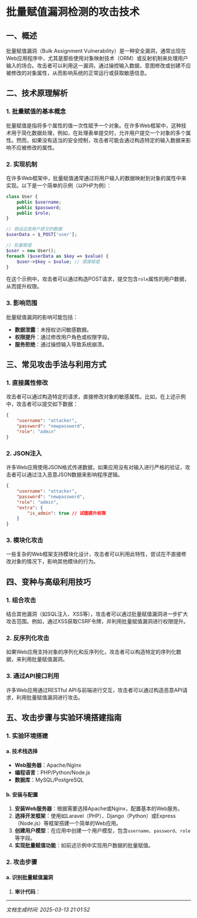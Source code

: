 # 批量赋值漏洞检测的攻击技术

## 一、概述

批量赋值漏洞（Bulk Assignment Vulnerability）是一种安全漏洞，通常出现在Web应用程序中，尤其是那些使用对象映射技术（ORM）或反射机制来处理用户输入的场合。攻击者可以利用这一漏洞，通过操控输入数据，意图修改或创建不应被修改的对象属性，从而影响系统的正常运行或获取敏感信息。

## 二、技术原理解析

### 1. 批量赋值的基本概念

批量赋值是指将多个属性的值一次性赋予一个对象。在许多Web框架中，这种技术用于简化数据处理，例如，在处理表单提交时，允许用户提交一个对象的多个属性。然而，如果没有适当的安全控制，攻击者可能会通过构造特定的输入数据来影响不应被修改的属性。

### 2. 实现机制

在许多Web框架中，批量赋值通常通过将用户输入的数据映射到对象的属性中来实现。以下是一个简单的示例（以PHP为例）：

```php
class User {
    public $username;
    public $password;
    public $role;
}

// 假设这是用户提交的数据
$userData = $_POST['user'];

// 批量赋值
$user = new User();
foreach ($userData as $key => $value) {
    $user->$key = $value; // 直接赋值
}
```

在这个示例中，攻击者可以通过构造POST请求，提交包含`role`属性的用户数据，从而提升权限。

### 3. 影响范围

批量赋值漏洞的影响可能包括：

- **数据泄露**：未授权访问敏感数据。
- **权限提升**：通过修改用户角色或权限字段。
- **服务拒绝**：通过操控输入导致系统崩溃。

## 三、常见攻击手法与利用方式

### 1. 直接属性修改

攻击者可以通过构造特定的请求，直接修改对象的敏感属性。比如，在上述示例中，攻击者可以提交如下数据：

```json
{
    "username": "attacker",
    "password": "newpassword",
    "role": "admin"
}
```

### 2. JSON注入

许多Web应用使用JSON格式传递数据，如果应用没有对输入进行严格的验证，攻击者可以通过注入恶意JSON数据来影响程序逻辑。

```json
{
    "username": "attacker",
    "password": "newpassword",
    "role": "admin",
    "extra": {
        "is_admin": true // 试图提升权限
    }
}
```

### 3. 模块化攻击

一些复杂的Web框架支持模块化设计，攻击者可以利用此特性，尝试在不直接修改对象的情况下，影响其他模块的行为。

## 四、变种与高级利用技巧

### 1. 组合攻击

结合其他漏洞（如SQL注入、XSS等），攻击者可以通过批量赋值漏洞进一步扩大攻击范围。例如，通过XSS获取CSRF令牌，并利用批量赋值漏洞进行权限提升。

### 2. 反序列化攻击

如果Web应用支持对象的序列化和反序列化，攻击者可以构造特定的序列化数据，来利用批量赋值漏洞。

### 3. 通过API接口利用

许多Web应用通过RESTful API与前端进行交互，攻击者可以通过构造恶意API请求，利用批量赋值漏洞进行攻击。

## 五、攻击步骤与实验环境搭建指南

### 1. 实验环境搭建

#### a. 技术栈选择

- **Web服务器**：Apache/Nginx
- **编程语言**：PHP/Python/Node.js
- **数据库**：MySQL/PostgreSQL

#### b. 安装与配置

1. **安装Web服务器**：根据需要选择Apache或Nginx，配置基本的Web服务。
2. **选择开发框架**：使用如Laravel（PHP）、Django（Python）或Express（Node.js）等框架搭建一个简单的Web应用。
3. **创建用户模型**：在应用中创建一个用户模型，包含`username`、`password`、`role`等字段。
4. **实现批量赋值功能**：如前述示例中实现用户数据的批量赋值。

### 2. 攻击步骤

#### a. 识别批量赋值漏洞

1. **审计代码**：

---

*文档生成时间: 2025-03-13 21:01:52*
